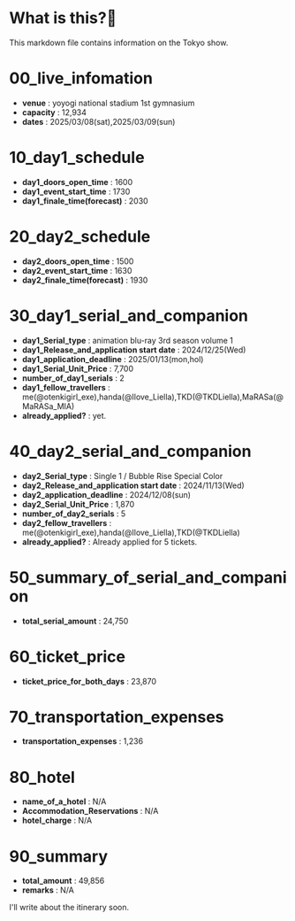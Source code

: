 # What is this?👀
<p>This markdown file contains information on the Tokyo show.</p>

# 00_live_infomation

- **venue** : yoyogi national stadium 1st gymnasium
- **capacity** : 12,934
- **dates** : 2025/03/08(sat),2025/03/09(sun)

# 10_day1_schedule

- **day1_doors_open_time** : 1600
- **day1_event_start_time** : 1730
- **day1_finale_time(forecast)** : 2030

# 20_day2_schedule

- **day2_doors_open_time** : 1500
- **day2_event_start_time** : 1630
- **day2_finale_time(forecast)** : 1930

# 30_day1_serial_and_companion

- **day1_Serial_type** : animation blu-ray 3rd season volume 1
- **day1_Release_and_application start date** : 2024/12/25(Wed)
- **day1_application_deadline** : 2025/01/13(mon,hol)
- **day1_Serial_Unit_Price** : 7,700
- **number_of_day1_serials** : 2
- **day1_fellow_travellers** : me(@otenkigirl_exe),handa(@Ilove_Liella),TKD(@TKDLiella),MaRASa(@MaRASa_MIA)
- **already_applied?** : yet.

# 40_day2_serial_and_companion

- **day2_Serial_type** : Single 1 / Bubble Rise Special Color
- **day2_Release_and_application start date** : 2024/11/13(Wed)
- **day2_application_deadline** : 2024/12/08(sun)
- **day2_Serial_Unit_Price** : 1,870
- **number_of_day2_serials** : 5
- **day2_fellow_travellers** : me(@otenkigirl_exe),handa(@Ilove_Liella),TKD(@TKDLiella)
- **already_applied?** : Already applied for 5 tickets.

# 50_summary_of_serial_and_companion

- **total_serial_amount** : 24,750

# 60_ticket_price

- **ticket_price_for_both_days** : 23,870

# 70_transportation_expenses

- **transportation_expenses** : 1,236

# 80_hotel

- **name_of_a_hotel** : N/A
- **Accommodation_Reservations** : N/A
- **hotel_charge** : N/A

# 90_summary

- **total_amount** : 49,856
- **remarks** : N/A

<p>I'll write about the itinerary soon.</p>

  
